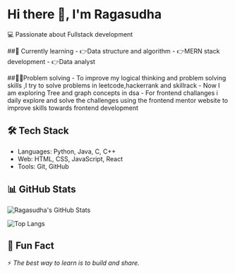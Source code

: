 # Hi there 👋, I'm Ragasudha  
💻 Passionate about Fullstack development


##🌱 Currently learning
         - 👉Data structure and algorithm
         - 👉MERN stack development
         - 👉Data analyst

##👩‍💻Problem solving 
      - To improve my logical thinking and problem solving skills ,I try to solve problems in leetcode,hackerrank and skillrack
      - Now I am exploring Tree and graph concepts in dsa
      - For frontend challanges i daily explore and solve the challenges using the frontend mentor website to improve skills towards frontend development
      



## 🛠️ Tech Stack
- Languages: Python, Java, C, C++  
- Web: HTML, CSS, JavaScript, React  
- Tools: Git, GitHub


## 📊 GitHub Stats
![Ragasudha's GitHub Stats](https://github-readme-stats.vercel.app/api?username=RAGASUDHA-B&show_icons=true&theme=radical)  

![Top Langs](https://github-readme-stats.vercel.app/api/top-langs/?username=RAGASUDHA-B&layout=compact&theme=radical)  


## 🎉 Fun Fact
⚡ *The best way to learn is to build and share.*  
